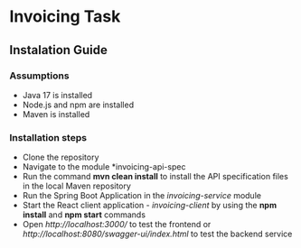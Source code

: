 # Invoicing Task

## Instalation Guide

### Assumptions

* Java 17 is installed
* Node.js and npm are installed
* Maven is installed

### Installation steps

* Clone the repository 
* Navigate to the module *invoicing-api-spec
* Run the command **mvn clean install** to install the API specification files in the local Maven repository
* Run the Spring Boot Application in the *invoicing-service* module
* Start the React client application - *invoicing-client* by using the **npm install** and **npm start** commands
* Open *http://localhost:3000/* to test the frontend or *http://localhost:8080/swagger-ui/index.html* to test the backend service


